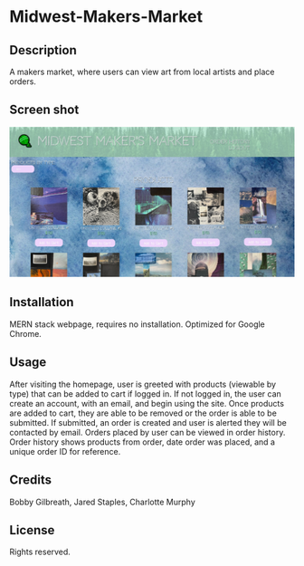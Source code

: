 # Midwest-Makers-Market

## Description

A makers market, where users can view art from local artists and place orders.

## Screen shot

![Screen shot](/client/src/assets/images/midwestmakersmarket.jpg)

## Installation

MERN stack webpage, requires no installation. Optimized for Google Chrome.

## Usage

After visiting the homepage, user is greeted with products (viewable by type) that can be added to cart if logged in. If not logged in, the user can create an account, with an email, and begin using the site. Once products are added to cart, they are able to be removed or the order is able to be submitted. If submitted, an order is created and user is alerted they will be contacted by email. Orders placed by user can be viewed in order history. Order history shows products from order, date order was placed, and a unique order ID for reference.

## Credits

Bobby Gilbreath, Jared Staples, Charlotte Murphy

## License

Rights reserved.

